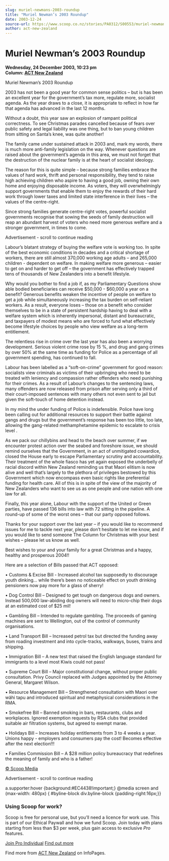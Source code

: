 ```yaml
---
slug: muriel-newmans-2003-roundup
title: "Muriel Newman’s 2003 Roundup"
date: 2003-12-24
source-url: https://www.scoop.co.nz/stories/PA0312/S00553/muriel-newmans-2003-roundup.htm
author: act-new-zealand
---
```

Muriel Newman’s 2003 Roundup
============================

**Wednesday, 24 December 2003, 10:23 pm**  
**Column: [ACT New Zealand](https://info.scoop.co.nz/ACT_New_Zealand)**

  
Muriel Newman’s 2003 Roundup

2003 has not been a good year for common sense politics – but is has been an excellent year for the government’s tax more, regulate more, socialist agenda. As the year draws to a close, it is appropriate to reflect in how far that agenda has advanced in the last 12 months.

Without a doubt, this year saw an explosion of rampant political correctness. To see Christmas parades cancelled because of fears over public safety and legal liability was one thing, but to ban young children from sitting on Santa’s knee, was quite another!

The family came under sustained attack in 2003 and, mark my words, there is much more anti-family legislation on the way. Whenever questions are raised about the government’s agenda in this area, we must not forget that the destruction of the nuclear family is at the heart of socialist ideology.

The reason for this is quite simple – because strong families embrace the values of hard work, thrift and personal responsibility, they tend to raise high achieving children who aspire to having a good job, owning their own home and enjoying disposable income. As voters, they will overwhelmingly support governments that enable them to enjoy the rewards of their hard work through lower taxes and limited state interference in their lives – the values of the centre-right.

Since strong families generate centre-right votes, powerful socialist governments recognise that sowing the seeds of family destruction will reap an abundant harvest of voters who need more generous welfare and a stronger government, in times to come.

Advertisement - scroll to continue reading





Labour’s blatant strategy of buying the welfare vote is working too. In spite of the best economic conditions in decades and a critical shortage of workers, there are still almost 370,000 working age adults – and 265,000 children - dependent on welfare. In making welfare more generous – easier to get on and harder to get off – the government has effectively trapped tens of thousands of New Zealanders into a benefit lifestyle.

Why would you bother to find a job if, as my Parliamentary Questions show able bodied beneficiaries can receive $50,000 - $60,000 a year on a benefit? Generous benefits weaken the incentive of people on welfare to get a job while simultaneously increasing the tax burden on self-reliant workers. As a result, everyone loses – those on a benefit who consider themselves to be in a state of persistent hardship having to deal with a welfare system which is inherently impersonal, distant and bureaucratic, and taxpayers of modest means who are forced to fund what effectively become lifestyle choices by people who view welfare as a long-term entitlement.

The relentless rise in crime over the last year has also been a worrying development. Serious violent crime rose by 15 %, and drug and gang crimes by over 50% at the same time as funding for Police as a percentage of all government spending, has continued to fall.

Labour has been labelled as a “soft-on-crime” government for good reason: socialists view criminals as victims of their upbringing who need to be treated with leniency and compassion rather offenders who need punishing for their crimes. As a result of Labour’s changes to the sentencing laws, many offenders are now released from prison after serving only a third of their court-imposed sentences with many others not even sent to jail but given the soft-touch of home detention instead.

In my mind the under funding of Police is indefensible. Police have long been calling out for additional resources to support their battle against gangs and drugs but the government’s response has been too little, too late, allowing the gang-related methamphetamine epidemic to escalate to crisis level .

As we pack our chillybins and head to the beach over summer, if we encounter protest action over the seabed and foreshore issue, we should remind ourselves that the Government, in an act of unmitigated cowardice, closed the House early to escape Parliamentary scrutiny and accountability. Their treatment of the whole fiasco has yet again exposed the underbelly of racial discord within New Zealand reminding us that Maori elitism is now alive and well that’s largely to the plethora of privileges bestowed by this Government which now encompass even basic rights like preferential funding for health care. All of this is in spite of the view of the majority of New Zealanders who want to see us as one people and one nation with one law for all.

Finally, this year alone, Labour with the support of the United or Green parties, have passed 136 bills into law with 72 sitting in the pipeline. A round-up of some of the worst ones – that our party opposed follows.

Thanks for your support over the last year – if you would like to recommend issues for me to tackle next year, please don’t hesitate to let me know, and if you would like to send someone The Column for Christmas with your best wishes – please let us know as well.

Best wishes to your and your family for a great Christmas and a happy, healthy and prosperous 2004!!

Here are a selection of Bills passed that ACT opposed:

• Customs & Excise Bill - Increased alcohol tax supposedly to discourage youth dinking… while there’s been no noticeable effect on youth drinking pensioners now pay more for a glass of sherry!

• Dog Control Bill – Designed to get tough on dangerous dogs and owners. Instead 500,000 law-abiding dog owners will need to micro-chip their dogs at an estimated cost of $25 mil!

• Gambling Bill – Intended to regulate gambling. The proceeds of gaming machines are sent to Wellington, out of the control of community organisations.

• Land Transport Bill – Increased petrol tax but directed the funding away from roading investment and into cycle-tracks, walkways, buses, trains and shipping.

• Immigration Bill – A new test that raised the English language standard for immigrants to a level most Kiwis could not pass!

• Supreme Court Bill – Major constitutional change, without proper public consultation. Privy Council replaced with Judges appointed by the Attorney General, Margaret Wilson.

• Resource Management Bill – Strengthened consultation with Maori over wähi tapu and introduced spiritual and metaphysical considerations in the RMA.

• Smokefree Bill – Banned smoking in bars, restaurants, clubs and workplaces. Ignored exemption requests by RSA clubs that provided suitable air filtration systems, but agreed to exempt marae.

• Holidays Bill – Increases holiday entitlements from 3 to 4 weeks a year. Unions happy - employers and consumers pay the cost! Becomes effective after the next election!!!

• Families Commission Bill – A $28 million policy bureaucracy that redefines the meaning of family and who is a father!  

[© Scoop Media](http://www.scoop.co.nz/about/terms.html)  

Advertisement - scroll to continue reading



a.supporter:hover {background:#EC4438!important;} @media screen and (max-width: 480px) { #byline-block div.byline-block {padding-right:16px;}}

### Using Scoop for work?

Scoop is free for personal use, but you’ll need a licence for work use. This is part of our Ethical Paywall and how we fund Scoop. Join today with plans starting from less than $3 per week, plus gain access to exclusive _Pro_ features.  
  
[Join Pro Individual](https://pro.scoop.co.nz/Individual/?from=ProIn24) [Find out more](https://pro.scoop.co.nz/using-scoop-for-work/?from=ProIn24)

Find more from [ACT New Zealand](https://info.scoop.co.nz/ACT_New_Zealand) on InfoPages.